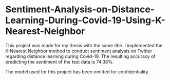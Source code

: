 # Sentiment-Analysis-on-Distance-Learning-During-Covid-19-Using-K-Nearest-Neighbor

This project was made for my thesis with the same title. I implemented the K-Nearest Neighbor method to conduct sentiment analysis on Twitter regarding distance learning during Covid-19. The resulting accuracy of predicting the sentiment of the test data is 74.38%.

The model used for this project has been omitted for confidentiality.
